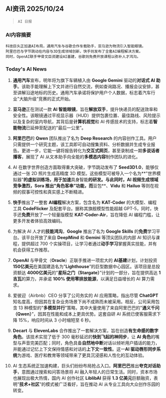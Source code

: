 ## AI资讯 2025/10/24

>  `AI 日报` 



### **AI内容摘要**

```
科技巨头正加速AI布局，通用汽车与谷歌合作车载助手，亚马逊为物流引入智能眼镜。
阿里巴巴与字节跳动在内容与3D生成领域创新，快手则发布了全套AI编程解决方案。
同时，OpenAI联手甲骨文巨资建设AI基建，谷歌则免费开放课程以弥补人才鸿沟。
```



### **Today's AI News**
1. **通用汽车**宣布，明年将为旗下车辆植入由 **Google Gemini** 驱动的**对话式 AI 助手**。该助手能理解上下文并进行自然交流，例如查询路况、播报会议安排，甚至讲解沿途地标的历史。通用汽车承诺将保护用户个人数据，标志着汽车行业"大脑升级”竞赛的正式开始。

2. **亚马逊**正在测试一款 **AI 智能眼镜**，旨在**解放双手**，提升快递员的配送效率和安全性。该眼镜通过平视显示器（HUD）提供包裹位置、最佳路线、风险提示以及复杂的室内导航，其背后是**计算机视觉**和 AI 传感技术的支持，标志着**智能物流**已延伸至配送的"最后一公里”。

3. **阿里巴巴**的 **Qwen** 团队推出了名为 **Deep Research** 的内容创作工具。用户只需提供一个研究主题，该工具即可自动搜集资料、分析数据并生成专业报告。更进一步，它能一键将报告转化为**交互式网页**，甚至录制成一期**多说话者播客**，展现了 AI 从文本助手向全能的**多模态内容**制作团队的进化。

4. AI 在数字世界创造方面取得重大突破，字节跳动发布了 **Seed3D1.0**，能够仅通过一张 2D 照片生成高精度 3D 模型。这些模型可被导入一个名为**"世界模拟器”**的虚拟训练场，用于加速**具身智能**的研发。与此同时，AI 视频生成领域竞争激烈，**Sora** 推出"角色客串”功能，而**豆包**、**Vidu** 和 **Hailuo** 等则在视频的叙事可控性和真实感上不断精进。

5. **快手**推出了一整套 **AI编程**解决方案，包含名为 **KAT-Coder** 的大模型、编程工具 **CodeFlicker** 及配套平台。据称其旗舰模型性能超越 GPT-5，同时，快手还**免费**开放了一个轻量版模型 **KAT-Coder-Air**，旨在降低 AI 编程门槛，让更多开发者体验高效编码。

6. 为解决 AI 人才的**技能鸿沟**，**Google** 推出了名为 **Google Skills** 的**免费**学习平台。该平台开放了来自 **DeepMind** 和 **Gemini** 等顶尖团队的内部 AI 知识与课程，提供超过 700 个实操项目，让学习者通过**动手学习**掌握真实技能，并有机会获得工作推荐。

7. **OpenAI** 与甲骨文（**Oracle**）正联手推进一项宏大的 **AI基建**计划，计划投资 **150亿美元**在美国建造名为"**Lighthouse**”的巨型数据中心园区。该项目是总投资额达 **4000亿美元**的"**星际之门（Stargate）**”计划的一部分，旨在提供高达 **1吉瓦**的算力，并承诺 **100% 使用零排放能源**，以满足日益增长的 AI 算力需求。

8. 爱彼迎（Airbnb）CEO 分享了公司务实的 AI 应用策略，指出尽管 **ChatGPT** 知名度高，但因其在复杂业务场景下尚不成熟而未被采用。相反，公司采用包含 13 种模型的"**多模型并行**”策略，其中大量使用了来自阿里巴巴的"**通义千问（Qwen）**”，因其在性能和成本上更具优势。这套自研 AI 系统已使客服需求下降 15%，响应时间从 3 小时缩短至 6 秒。

9. **Decart** 与 **ElevenLabs** 合作推出了一套解决方案，旨在创造**有生命感的数字角色**。该技术实现了低于 300 毫秒延迟的**快到飞起的神同步**，让 **AI 角色**的嘴型与声音完美匹配；同时，角色具备**自然地中断**对话以倾听用户插话的能力，并能通过记忆上下文保持情感和对话的**上下文一致性**。这一**AI 驱动唇形同步系统**为游戏、医疗和教育等领域带来了更具沉浸感和人性化的互动体验。

10. AI 生态系统正加速构建，巨头们纷纷布局抢占入口。**阿里巴巴**推出**夸克对话助手**，意图通过搜索和问答场景将 AI 融入年轻人的日常生活。同时，资本市场也展现出极大热情，国内 AI 创作社区 **LiblibAI** 获得 **1.3 亿美元**巨额融资，表明"**技术+社区**”的模式被广泛看好，旨在推动 AI 从专业工具向大众创作乐园的转变。